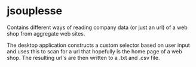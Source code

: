 # jsouplesse

Contains different ways of reading company data (or just an url) of a web shop from aggregate web sites.

The desktop application constructs a custom selector based on user input and uses this to scan for a url that hopefully 
is the home page of a web shop. The resulting url's are then written to a .txt and .csv file.
